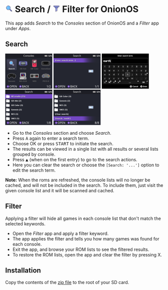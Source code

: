 # <img src="skeleton/App/SearchFilter/res/icon_search.png?raw=true" width="24"> Search / <img src="skeleton/App/SearchFilter/res/icon_filter.png?raw=true" width="24"> Filter for OnionOS

This app adds *Search* to the *Consoles* section of OnionOS and a *Filter* app under *Apps*.

## Search

<img alt="Consoles section" src="screenshots/1.png?raw=true" width="150px"> <img alt="New search" src="screenshots/2.png?raw=true" width="150px"> <img alt="Enter search term" src="screenshots/3.png?raw=true" width="150px"> <img alt="Results" src="screenshots/4.png?raw=true" width="150px"> <img alt="Edit or clear search" src="screenshots/5.png?raw=true" width="150px">

- Go to the *Consoles* section and choose *Search*.
- Press <kbd>A</kbd> again to enter a search term.
- Choose OK or press <kbd>START</kbd> to initiate the search.
- The results can be viewed in a single list with all results or several lists grouped by console.
- Press <kbd>▲</kbd> (when on the first entry) to go to the search actions.
- Here you can clear the search or choose the `[Search: '...']` option to edit the search term.

**Note:** When the roms are refreshed, the console lists will no longer be cached, and will not be included in the search. To include them, just visit the given console list and it will be scanned and cached.

## Filter

Applying a filter will hide all games in each console list that don't match the selected keywords.

- Open the *Filter* app and apply a filter keyword.
- The app applies the filter and tells you how many games was found for each console.
- Exit the app, and browse your ROM lists to see the filtered results.
- To restore the ROM lists, open the app and clear the filter by pressing X.

## Installation
Copy the contents of the [zip file](https://github.com/Aemiii91/miyoomini-SearchFilter/releases) to the root of your SD card.
